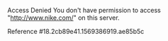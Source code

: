 Access Denied You don't have permission to access "http://www.nike.com/" on this server.

Reference #18.2cb89e41.1569386919.ae85b5c